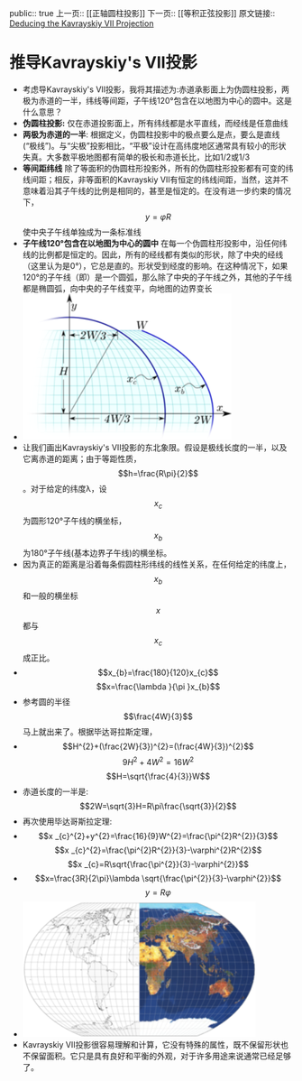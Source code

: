 public:: true
上一页:: [[正轴圆柱投影]]
下一页:: [[等积正弦投影]]
原文链接:: [Deducing the Kavrayskiy VII Projection](https://web.archive.org/web/20180701175437/http://www.progonos.com/furuti/MapProj/Normal/CartHow/HowKav7/howKav7.html)

# 推导Kavrayskiy's VII投影
- 考虑导Kavrayskiy's VII投影，我将其描述为:赤道承影面上为伪圆柱投影，两极为赤道的一半，纬线等间距，子午线120°包含在以地图为中心的圆中。这是什么意思？
- **伪圆柱投影:**
      仅在赤道投影面上，所有纬线都是水平直线，而经线是任意曲线
- **两极为赤道的一半**:
  根据定义，伪圆柱投影中的极点要么是点，要么是直线(“极线”)。与“尖极”投影相比，“平极”设计在高纬度地区通常具有较小的形状失真。大多数平极地图都有简单的极长和赤道长比，比如1/2或1/3
- **等间距纬线**
  除了等面积的伪圆柱形投影外，所有的伪圆柱形投影都有可变的纬线间距；相反，非等面积的Kavrayskiy VII有恒定的纬线间距，当然，这并不意味着沿其子午线的比例是相同的，甚至是恒定的。在没有进一步约束的情况下，$$y=\varphi R$$使中央子午线单独成为一条标准线
- **子午线120°包含在以地图为中心的圆中**
  在每一个伪圆柱形投影中，沿任何纬线的比例都是恒定的。因此，所有的经线都有类似的形状，除了中央的经线（这里认为是0°），它总是直的。形状受到经度的影响。在这种情况下，如果120°的子午线（即）是一个圆弧，那么除了中央的子午线之外，其他的子午线都是椭圆弧，向中央的子午线变平，向地图的边界变长
- ![image.png](../assets/image_1623491472605_0.png)
- 让我们画出Kavrayskiy's VII投影的东北象限。假设是极线长度的一半，以及它离赤道的距离；由于等距性质，$$h=\frac{R\pi}{2}$$。对于给定的纬度λ，设 $$x _{c}$$为圆形120°子午线的横坐标，$$x _{b}$$为180°子午线(基本边界子午线)的横坐标。
- 因为真正的距离是沿着每条假圆柱形纬线的线性关系，在任何给定的纬度上，$$x _{b}$$和一般的横坐标$$x$$都与$$x _{c}$$成正比。
-
  $$x_{b}=\frac{180}{120}x_{c}$$
  $$x=\frac{\lambda }{\pi }x_{b}$$
- 参考圆的半径$$\frac{4W}{3}$$马上就出来了。根据毕达哥拉斯定理，
-
  $$H^{2}+(\frac{2W}{3})^{2}=(\frac{4W}{3})^{2}$$
  $$9H^{2}+4W^{2}=16W^{2}$$
  $$H=\sqrt{\frac{4}{3}}W$$
- 赤道长度的一半是:
  $$2W=\sqrt{3}H=R\pi\frac{\sqrt{3}}{2}$$
- 再次使用毕达哥斯拉定理:
-
  $$x _{c}^{2}+y^{2}=\frac{16}{9}W^{2}=\frac{\pi^{2}R^{2}}{3}$$
  $$x _{c}^{2}=\frac{\pi^{2}R^{2}}{3}-\varphi^{2}R^{2}$$
  $$x _{c}=R\sqrt{\frac{\pi^{2}}{3}-\varphi^{2}}$$
-
  $$x=\frac{3R}{2\pi}\lambda \sqrt{\frac{\pi^{2}}{3}-\varphi^{2}}$$
  $$y=R\varphi$$
- ![image.png](../assets/image_1623493188016_0.png)
- Kavrayskiy Ⅶ投影很容易理解和计算，它没有特殊的属性，既不保留形状也不保留面积。它只是具有良好和平衡的外观，对于许多用途来说通常已经足够了。